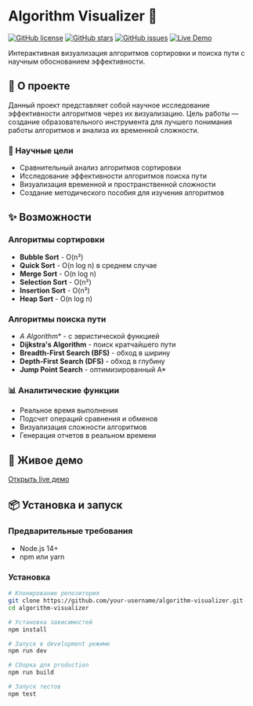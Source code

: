 # Algorithm Visualizer 🧠

[![GitHub license](https://img.shields.io/badge/license-MIT-blue.svg)](https://github.com/your-username/algorithm-visualizer/blob/main/LICENSE)
[![GitHub stars](https://img.shields.io/github/stars/your-username/algorithm-visualizer)](https://github.com/your-username/algorithm-visualizer/stargazers)
[![GitHub issues](https://img.shields.io/github/issues/your-username/algorithm-visualizer)](https://github.com/your-username/algorithm-visualizer/issues)
[![Live Demo](https://img.shields.io/badge/demo-live-success)](https://your-username.github.io/algorithm-visualizer)

Интерактивная визуализация алгоритмов сортировки и поиска пути с научным обоснованием эффективности.

## 📖 О проекте

Данный проект представляет собой научное исследование эффективности алгоритмов через их визуализацию. Цель работы — создание образовательного инструмента для лучшего понимания работы алгоритмов и анализа их временной сложности.

### 🎯 Научные цели

- Сравнительный анализ алгоритмов сортировки
- Исследование эффективности алгоритмов поиска пути
- Визуализация временной и пространственной сложности
- Создание методического пособия для изучения алгоритмов

## ✨ Возможности

### Алгоритмы сортировки
- **Bubble Sort** - O(n²)
- **Quick Sort** - O(n log n) в среднем случае
- **Merge Sort** - O(n log n)
- **Selection Sort** - O(n²)
- **Insertion Sort** - O(n²)
- **Heap Sort** - O(n log n)

### Алгоритмы поиска пути
- **A* Algorithm** - с эвристической функцией
- **Dijkstra's Algorithm** - поиск кратчайшего пути
- **Breadth-First Search (BFS)** - обход в ширину
- **Depth-First Search (DFS)** - обход в глубину
- **Jump Point Search** - оптимизированный A*

### 📊 Аналитические функции
- Реальное время выполнения
- Подсчет операций сравнения и обменов
- Визуализация сложности алгоритмов
- Генерация отчетов в реальном времени

## 🚀 Живое демо

[Открыть live демо](https://AsakeQ.github.io/algorithm-visualizer)

## 📦 Установка и запуск

### Предварительные требования
- Node.js 14+
- npm или yarn

### Установка
```bash
# Клонирование репозитория
git clone https://github.com/your-username/algorithm-visualizer.git
cd algorithm-visualizer

# Установка зависимостей
npm install

# Запуск в development режиме
npm run dev

# Сборка для production
npm run build

# Запуск тестов
npm test
